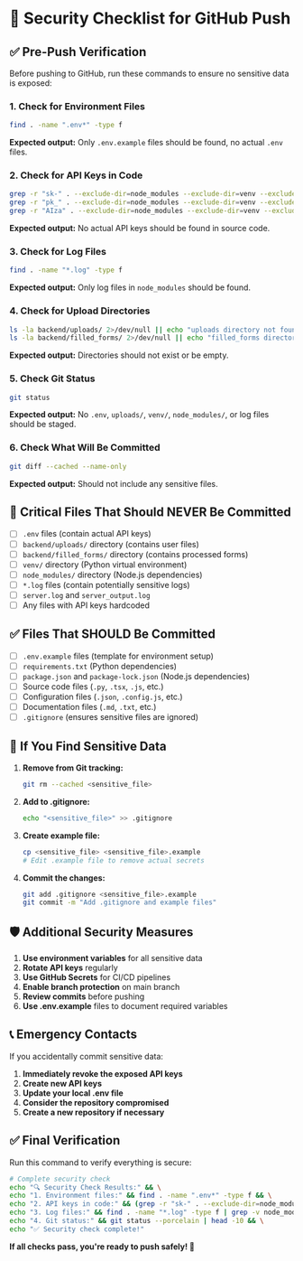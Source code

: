 # 🔐 Security Checklist for GitHub Push

## ✅ Pre-Push Verification

Before pushing to GitHub, run these commands to ensure no sensitive data is exposed:

### 1. Check for Environment Files
```bash
find . -name ".env*" -type f
```
**Expected output:** Only `.env.example` files should be found, no actual `.env` files.

### 2. Check for API Keys in Code
```bash
grep -r "sk-" . --exclude-dir=node_modules --exclude-dir=venv --exclude-dir=.git
grep -r "pk_" . --exclude-dir=node_modules --exclude-dir=venv --exclude-dir=.git
grep -r "AIza" . --exclude-dir=node_modules --exclude-dir=venv --exclude-dir=.git
```
**Expected output:** No actual API keys should be found in source code.

### 3. Check for Log Files
```bash
find . -name "*.log" -type f
```
**Expected output:** Only log files in `node_modules` should be found.

### 4. Check for Upload Directories
```bash
ls -la backend/uploads/ 2>/dev/null || echo "uploads directory not found (good)"
ls -la backend/filled_forms/ 2>/dev/null || echo "filled_forms directory not found (good)"
```
**Expected output:** Directories should not exist or be empty.

### 5. Check Git Status
```bash
git status
```
**Expected output:** No `.env`, `uploads/`, `venv/`, `node_modules/`, or log files should be staged.

### 6. Check What Will Be Committed
```bash
git diff --cached --name-only
```
**Expected output:** Should not include any sensitive files.

## 🚨 Critical Files That Should NEVER Be Committed

- [ ] `.env` files (contain actual API keys)
- [ ] `backend/uploads/` directory (contains user files)
- [ ] `backend/filled_forms/` directory (contains processed forms)
- [ ] `venv/` directory (Python virtual environment)
- [ ] `node_modules/` directory (Node.js dependencies)
- [ ] `*.log` files (contain potentially sensitive logs)
- [ ] `server.log` and `server_output.log`
- [ ] Any files with API keys hardcoded

## ✅ Files That SHOULD Be Committed

- [ ] `.env.example` files (template for environment setup)
- [ ] `requirements.txt` (Python dependencies)
- [ ] `package.json` and `package-lock.json` (Node.js dependencies)
- [ ] Source code files (`.py`, `.tsx`, `.js`, etc.)
- [ ] Configuration files (`.json`, `.config.js`, etc.)
- [ ] Documentation files (`.md`, `.txt`, etc.)
- [ ] `.gitignore` (ensures sensitive files are ignored)

## 🔧 If You Find Sensitive Data

1. **Remove from Git tracking:**
   ```bash
   git rm --cached <sensitive_file>
   ```

2. **Add to .gitignore:**
   ```bash
   echo "<sensitive_file>" >> .gitignore
   ```

3. **Create example file:**
   ```bash
   cp <sensitive_file> <sensitive_file>.example
   # Edit .example file to remove actual secrets
   ```

4. **Commit the changes:**
   ```bash
   git add .gitignore <sensitive_file>.example
   git commit -m "Add .gitignore and example files"
   ```

## 🛡️ Additional Security Measures

1. **Use environment variables** for all sensitive data
2. **Rotate API keys** regularly
3. **Use GitHub Secrets** for CI/CD pipelines
4. **Enable branch protection** on main branch
5. **Review commits** before pushing
6. **Use .env.example** files to document required variables

## 📞 Emergency Contacts

If you accidentally commit sensitive data:

1. **Immediately revoke the exposed API keys**
2. **Create new API keys**
3. **Update your local .env file**
4. **Consider the repository compromised**
5. **Create a new repository if necessary**

## ✅ Final Verification

Run this command to verify everything is secure:

```bash
# Complete security check
echo "🔍 Security Check Results:" && \
echo "1. Environment files:" && find . -name ".env*" -type f && \
echo "2. API keys in code:" && (grep -r "sk-" . --exclude-dir=node_modules --exclude-dir=venv --exclude-dir=.git 2>/dev/null || echo "No OpenAI keys found") && \
echo "3. Log files:" && find . -name "*.log" -type f | grep -v node_modules && \
echo "4. Git status:" && git status --porcelain | head -10 && \
echo "✅ Security check complete!"
```

**If all checks pass, you're ready to push safely! 🚀** 